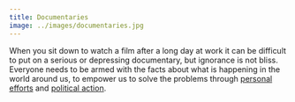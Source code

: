 ```yaml
---
title: Documentaries
image: ../images/documentaries.jpg
---
```


When you sit down to watch a film after a long day at work it can be difficult to put on a serious or depressing documentary, but ignorance is not bliss. Everyone needs to be armed with the facts about what is happening in the world around us, to empower us to solve the problems through [personal efforts](/volunteering) and [political action](/politics). 
